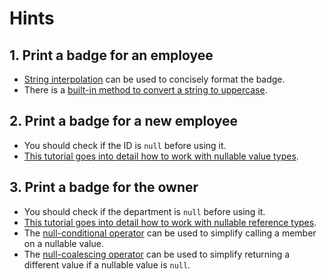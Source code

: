 # Hints

## 1. Print a badge for an employee

- [String interpolation][string-interpolation] can be used to concisely format the badge.
- There is a [built-in method to convert a string to uppercase][toupper].

## 2. Print a badge for a new employee

- You should check if the ID is `null` before using it.
- [This tutorial goes into detail how to work with nullable value types][nullable-types-tutorial].

## 3. Print a badge for the owner

- You should check if the department is `null` before using it.
- [This tutorial goes into detail how to work with nullable reference types][nullable-reference-types-tutorial].
- The [null-conditional operator][null-conditional-operator] can be used to simplify calling a member on a nullable value.
- The [null-coalescing operator][null-coalescing-operator] can be used to simplify returning a different value if a nullable value is `null`.

[string-interpolation]: https://csharp.net-tutorials.com/operators/the-string-interpolation-operator/
[null-coalescing-operator]: https://csharp.net-tutorials.com/operators/the-null-coalescing-operator/
[null-conditional-operator]: https://docs.microsoft.com/en-us/dotnet/csharp/language-reference/operators/conditional-operator
[nullable-types-tutorial]: https://csharp.net-tutorials.com/data-types/nullable-types/
[nullable-reference-types-tutorial]: https://docs.microsoft.com/en-us/archive/msdn-magazine/2018/february/essential-net-csharp-8-0-and-nullable-reference-types
[toupper]: https://docs.microsoft.com/en-us/dotnet/api/system.string.toupper
